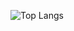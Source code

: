 ![Top Langs](github-readme-stats-l3onardo.vercel.app/api/top-langs/?username=l3onardocz&layout=compact&theme=dark)
